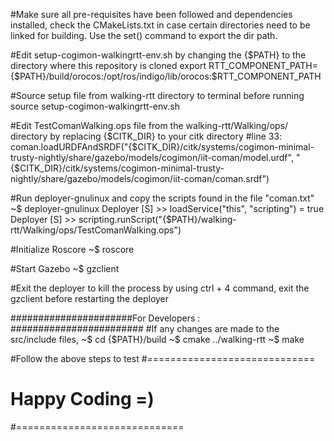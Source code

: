 #Make sure all pre-requisites have been followed and dependencies installed, check the CMakeLists.txt in case certain directories need to be linked for building. Use the set() command to export the dir path.

#Edit setup-cogimon-walkingrtt-env.sh by changing the {$PATH} to the directory where this repository is cloned
export RTT_COMPONENT_PATH={$PATH}/build/orocos:/opt/ros/indigo/lib/orocos:$RTT_COMPONENT_PATH

#Source setup file from walking-rtt directory to terminal before running
source setup-cogimon-walkingrtt-env.sh

#Edit TestComanWalking.ops file from the walking-rtt/Walking/ops/ directory by replacing {$CITK_DIR} to your citk directory
#line 33: coman.loadURDFAndSRDF("{$CITK_DIR}/citk/systems/cogimon-minimal-trusty-nightly/share/gazebo/models/cogimon/iit-coman/model.urdf", "{$CITK_DIR}/citk/systems/cogimon-minimal-trusty-nightly/share/gazebo/models/cogimon/iit-coman/coman.srdf")

#Run deployer-gnulinux and copy the scripts found in the file "coman.txt"
~$ deployer-gnulinux
  Deployer [S] >> loadService("this", "scripting")
  = true
  Deployer [S] >> scripting.runScript("{$PATH}/walking-rtt/Walking/ops/TestComanWalking.ops")

#Initialize Roscore
~$ roscore

#Start Gazebo
~$ gzclient

#Exit the deployer to kill the process by using ctrl + 4 command, exit the gzclient before restarting the deployer

######################For Developers : ########################
#If any changes are made to the src/include files, 
~$ cd {$PATH}/build
~$ cmake ../walking-rtt
~$ make

#Follow the above steps to test
#=============================
#	Happy Coding =)
#=============================




